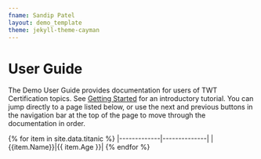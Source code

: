 ```yaml
---
fname: Sandip Patel
layout: demo_template
theme: jekyll-theme-cayman
---
```


# User Guide

The Demo User Guide provides documentation for users of TWT Certification topics. See [Getting Started](https://sandy-patel02.github.io/New-Product-Documentation/Page1.html) for an introductory tutorial. You can jump directly 
to a page listed below, or use the next and previous buttons in the navigation bar at the top of the page to move through the documentation in order.

{% for item in site.data.titanic %}
|-------------|--------------|
|{{item.Name}}|{{ item.Age }}|
{% endfor %}